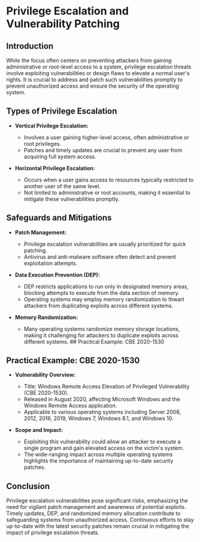 # Privilege Escalation and Vulnerability Patching

## Introduction

While the focus often centers on preventing attackers from gaining administrative or root-level access to a system, privilege escalation threats involve exploiting vulnerabilities or design flaws to elevate a normal user's rights. It is crucial to address and patch such vulnerabilities promptly to prevent unauthorized access and ensure the security of the operating system.

## Types of Privilege Escalation

- **Vertical Privilege Escalation:**
	- Involves a user gaining higher-level access, often administrative or root privileges.
	- Patches and timely updates are crucial to prevent any user from acquiring full system access.

- **Horizontal Privilege Escalation:**
	- Occurs when a user gains access to resources typically restricted to another user of the same level.
	- Not limited to administrative or root accounts, making it essential to mitigate these vulnerabilities promptly.

## Safeguards and Mitigations

- **Patch Management:**
	- Privilege escalation vulnerabilities are usually prioritized for quick patching.
	- Antivirus and anti-malware software often detect and prevent exploitation attempts.

- **Data Execution Prevention (DEP):**
	- DEP restricts applications to run only in designated memory areas, blocking attempts to execute from the data section of memory.
	- Operating systems may employ memory randomization to thwart attackers from duplicating exploits across different systems.

- **Memory Randomization:** 
	- Many operating systems randomize memory storage locations, making it challenging for attackers to duplicate exploits across different systems. ## Practical Example: CBE 2020-1530

## Practical Example: CBE 2020-1530

- **Vulnerability Overview:**
	- Title: Windows Remote Access Elevation of Privileged Vulnerability (CBE 2020-1530).
	- Released in August 2020, affecting Microsoft Windows and the Windows Remote Access application.
	- Applicable to various operating systems including Server 2008, 2012, 2016, 2019, Windows 7, Windows 8.1, and Windows 10.

- **Scope and Impact:**
	- Exploiting this vulnerability could allow an attacker to execute a single program and gain elevated access on the victim's system.
	- The wide-ranging impact across multiple operating systems highlights the importance of maintaining up-to-date security patches.

## Conclusion

Privilege escalation vulnerabilities pose significant risks, emphasizing the need for vigilant patch management and awareness of potential exploits. Timely updates, DEP, and randomized memory allocation contribute to safeguarding systems from unauthorized access. Continuous efforts to stay up-to-date with the latest security patches remain crucial in mitigating the impact of privilege escalation threats.
